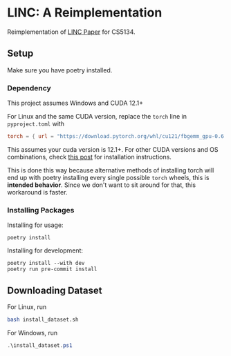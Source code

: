 # LINC: A Reimplementation

Reimplementation of [LINC Paper](https://aclanthology.org/2023.emnlp-main.313.pdf) for CS5134.

## Setup

Make sure you have poetry installed.

### Dependency

This project assumes Windows and CUDA 12.1+

For Linux and the same CUDA version, replace the `torch` line in `pyproject.toml` with 

```toml
torch = { url = "https://download.pytorch.org/whl/cu121/fbgemm_gpu-0.6.0%2Bcu121-cp310-cp310-manylinux2014_x86_64.whl" }
```

This assumes your cuda version is 12.1+. For other CUDA versions and OS combinations, check [this post](https://github.com/python-poetry/poetry/issues/6409) for installation instructions.

This is done this way because alternative methods of installing torch will end up with poetry installing every single possible `torch` wheels, this is **intended behavior**. Since we don't want to sit around for that, this workaround is faster.

### Installing Packages

Installing for usage:

```terminal
poetry install
```

Installing for development:

```terminal
poetry install --with dev
poetry run pre-commit install
```

## Downloading Dataset

For Linux, run

```bash
bash install_dataset.sh
```

For Windows, run

```powershell
.\install_dataset.ps1
```